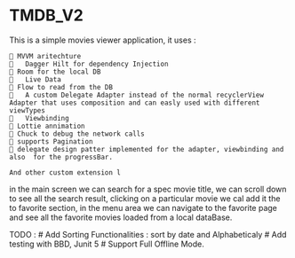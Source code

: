 # TMDB_V2
This is a simple movies viewer application, it uses : 

 	 MVVM aritechture
		Dagger Hilt for dependency Injection
	 Room for the local DB
		Live Data
	 Flow to read from the DB
		A custom Delegate Adapter instead of the normal recyclerView Adapter that uses composition and can easly used with different viewTypes
		Viewbinding
	 Lottie annimation
	 Chuck to debug the network calls
	 supports Pagination
	 delegate design patter implemented for the adapter, viewbinding and also  for the progressBar.
	
	And other custom extension l
	
in the main screen we can search for a spec movie title, we can scroll down to see all the search result, clicking on a particular movie we cal add
it the to favorite section, in the menu area we can navigate to the favorite page and see all the favorite movies loaded from a local dataBase.



TODO : 
	# Add Sorting Functionalities : sort by date  and Alphabeticaly
	# Add testing with BBD, Junit 5
	# Support Full Offline Mode.
